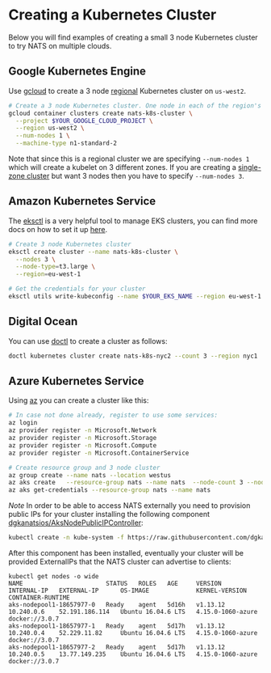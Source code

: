 # Creating a Kubernetes Cluster

Below you will find examples of creating a small 3 node Kubernetes cluster to try NATS on multiple clouds.

## Google Kubernetes Engine

Use [gcloud](https://cloud.google.com/sdk/gcloud/) to create a 3 node [regional](https://cloud.google.com/kubernetes-engine/docs/how-to/creating-a-regional-cluster) Kubernetes cluster on `us-west2`.

```bash
# Create a 3 node Kubernetes cluster. One node in each of the region's three zones.
gcloud container clusters create nats-k8s-cluster \
  --project $YOUR_GOOGLE_CLOUD_PROJECT \
  --region us-west2 \
  --num-nodes 1 \
  --machine-type n1-standard-2
```

Note that since this is a regional cluster we are specifying `--num-nodes 1` which will create a kubelet on 3 different zones. If you are creating a [single-zone cluster](https://cloud.google.com/kubernetes-engine/docs/how-to/creating-a-cluster) but want 3 nodes then you have to specify `--num-nodes 3`.

## Amazon Kubernetes Service

The [eksctl](https://github.com/weaveworks/eksctl) is a very helpful tool to manage EKS clusters, you can find more docs on how to set it up [here](https://docs.aws.amazon.com/eks/latest/userguide/getting-started-eksctl.html).

```bash
# Create 3 node Kubernetes cluster
eksctl create cluster --name nats-k8s-cluster \
  --nodes 3 \
  --node-type=t3.large \
  --region=eu-west-1

# Get the credentials for your cluster
eksctl utils write-kubeconfig --name $YOUR_EKS_NAME --region eu-west-1
```

## Digital Ocean

You can use [doctl](https://github.com/digitalocean/doctl) to create a cluster as follows:

```bash
doctl kubernetes cluster create nats-k8s-nyc2 --count 3 --region nyc1
```

## Azure Kubernetes Service

Using [az](https://docs.microsoft.com/en-us/cli/azure/?view=azure-cli-latest) you can create a cluster like this:

```bash
# In case not done already, register to use some services:
az login
az provider register -n Microsoft.Network
az provider register -n Microsoft.Storage
az provider register -n Microsoft.Compute
az provider register -n Microsoft.ContainerService

# Create resource group and 3 node cluster
az group create --name nats --location westus
az aks create   --resource-group nats --name nats  --node-count 3 --node-vm-size Standard_DS1_v2
az aks get-credentials --resource-group nats --name nats
```

_Note_ In order to be able to access NATS externally you need to provision public IPs for your cluster installing the following component [dgkanatsios/AksNodePublicIPController](https://github.com/dgkanatsios/AksNodePublicIPController):

```bash
kubectl create -n kube-system -f https://raw.githubusercontent.com/dgkanatsios/AksNodePublicIPController/7846c78f77dc5cd4b43629bb5cb7ff3818594aee/deploy.yaml
```

After this component has been installed, eventually your cluster will be provided ExternalIPs that the NATS cluster can advertise to clients:

```text
kubectl get nodes -o wide
NAME                       STATUS   ROLES   AGE     VERSION    INTERNAL-IP   EXTERNAL-IP      OS-IMAGE             KERNEL-VERSION      CONTAINER-RUNTIME
aks-nodepool1-18657977-0   Ready    agent   5d16h   v1.13.12   10.240.0.6    52.191.186.114   Ubuntu 16.04.6 LTS   4.15.0-1060-azure   docker://3.0.7
aks-nodepool1-18657977-1   Ready    agent   5d17h   v1.13.12   10.240.0.4    52.229.11.82     Ubuntu 16.04.6 LTS   4.15.0-1060-azure   docker://3.0.7
aks-nodepool1-18657977-2   Ready    agent   5d17h   v1.13.12   10.240.0.5    13.77.149.235    Ubuntu 16.04.6 LTS   4.15.0-1060-azure   docker://3.0.7
```

